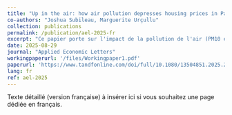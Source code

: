 ```yaml
---
title: "Up in the air: how air pollution depresses housing prices in Paris"
co-authors: "Joshua Subileau, Marguerite Urçullu"
collection: publications
permalink: /publication/ael-2025-fr
excerpt: "Ce papier porte sur l'impact de la pollution de l'air (PM10 et NO2) sur les prix de l'immobilier dans Paris et la Petite Couronne. En instrumentant avec la direction et la vitesse du vent, nous isolons l'effet causal de la pollution. Le document complet (avec annexes) est disponible ci-dessous."
date: 2025-08-29
journal: "Applied Economic Letters"
workingpaperurl: '/files/Workingpaper1.pdf'
paperurl: 'https://www.tandfonline.com/doi/full/10.1080/13504851.2025.2548957'
lang: fr
ref: ael-2025
---
```

Texte détaillé (version française) à insérer ici si vous souhaitez une page dédiée en français.
